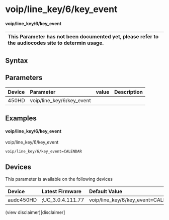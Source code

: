 ﻿---
description: voip/line_key/6/key_event
search: false
---

# voip/line_key/6/key_event

#### voip/line_key/6/key_event


| This Parameter has not been documented yet, please refer to the audiocodes site to determin usage.  | 
| :--- |

## Syntax

## Parameters
|Device|Parameter|value|Description|
|:---|:---|:---|:---|
| 450HD | voip/line_key/6/key_event |  |  |

## Examples
#### voip/line_key/6/key_event

voip/line_key/6/key_event

```
voip/line_key/6/key_event=CALENDAR
```

## Devices
This parameter is available on the following devices

| Device | Latest Firmware | Default Value |
|:---|:---|:---|
| audc450HD | ;UC_3.0.4.111.77 | voip/line_key/6/key_event=CALENDAR 

(view disclaimer)[disclaimer]
